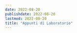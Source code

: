 ```yaml
---
date: 2022-08-20
publishdate: 2022-08-20
lastmod: 2022-08-20
title: "Appunti di Laboratorio"
---
```


<!-- Fix the title bug.

    This page is used only for setting the title of the document
    because is is overwritten by the last title in the chapters
    
    For example
        # Intro
        ## Info
        # Chap1
        ## Chap1-Sec1 
        ## Chap1-Sec2 
        
    The title will be Chap1 because it will overwrite Intro-->

